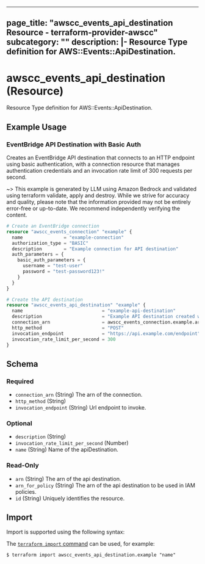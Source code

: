 
---
page_title: "awscc_events_api_destination Resource - terraform-provider-awscc"
subcategory: ""
description: |-
  Resource Type definition for AWS::Events::ApiDestination.
---

# awscc_events_api_destination (Resource)

Resource Type definition for AWS::Events::ApiDestination.

## Example Usage

### EventBridge API Destination with Basic Auth

Creates an EventBridge API destination that connects to an HTTP endpoint using basic authentication, with a connection resource that manages authentication credentials and an invocation rate limit of 300 requests per second.

~> This example is generated by LLM using Amazon Bedrock and validated using terraform validate, apply and destroy. While we strive for accuracy and quality, please note that the information provided may not be entirely error-free or up-to-date. We recommend independently verifying the content.

```terraform
# Create an EventBridge connection
resource "awscc_events_connection" "example" {
  name               = "example-connection"
  authorization_type = "BASIC"
  description        = "Example connection for API destination"
  auth_parameters = {
    basic_auth_parameters = {
      username = "test-user"
      password = "test-password123!"
    }
  }
}

# Create the API destination
resource "awscc_events_api_destination" "example" {
  name                             = "example-api-destination"
  description                      = "Example API destination created with AWSCC"
  connection_arn                   = awscc_events_connection.example.arn
  http_method                      = "POST"
  invocation_endpoint              = "https://api.example.com/endpoint"
  invocation_rate_limit_per_second = 300
}
```

<!-- schema generated by tfplugindocs -->
## Schema

### Required

- `connection_arn` (String) The arn of the connection.
- `http_method` (String)
- `invocation_endpoint` (String) Url endpoint to invoke.

### Optional

- `description` (String)
- `invocation_rate_limit_per_second` (Number)
- `name` (String) Name of the apiDestination.

### Read-Only

- `arn` (String) The arn of the api destination.
- `arn_for_policy` (String) The arn of the api destination to be used in IAM policies.
- `id` (String) Uniquely identifies the resource.

## Import

Import is supported using the following syntax:

The [`terraform import` command](https://developer.hashicorp.com/terraform/cli/commands/import) can be used, for example:

```shell
$ terraform import awscc_events_api_destination.example "name"
```
